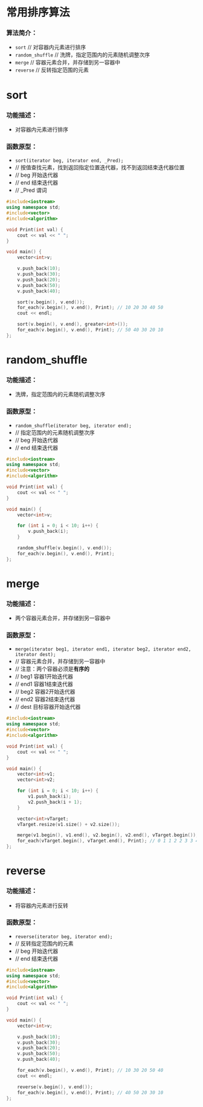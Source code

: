 # 常用排序算法
### 算法简介：
* `sort` // 对容器内元素进行排序
* `random_shuffle` // 洗牌，指定范围内的元素随机调整次序
* `merge` // 容器元素合并，并存储到另一容器中
* `reverse` // 反转指定范围的元素

# sort
### 功能描述：
* 对容器内元素进行排序

### 函数原型：
* `sort(iterator beg, iterator end, _Pred);`
* // 按值查找元素，找到返回指定位置迭代器，找不到返回结束迭代器位置
* // beg 开始迭代器
* // end 结束迭代器
* // _Pred 谓词

```cpp
#include<iostream>
using namespace std;
#include<vector>
#include<algorithm>

void Print(int val) {
	cout << val << " ";
}

void main() {
	vector<int>v;

	v.push_back(10);
	v.push_back(30);
	v.push_back(20);
	v.push_back(50);
	v.push_back(40);

	sort(v.begin(), v.end());
	for_each(v.begin(), v.end(), Print); // 10 20 30 40 50
	cout << endl;

	sort(v.begin(), v.end(), greater<int>());
	for_each(v.begin(), v.end(), Print); // 50 40 30 20 10
};
```
# random_shuffle
### 功能描述：
* 洗牌，指定范围内的元素随机调整次序

### 函数原型：
* `random_shuffle(iterator beg, iterator end);`
* // 指定范围内的元素随机调整次序
* // beg 开始迭代器
* // end 结束迭代器

```cpp
#include<iostream>
using namespace std;
#include<vector>
#include<algorithm>

void Print(int val) {
	cout << val << " ";
}

void main() {
	vector<int>v;

	for (int i = 0; i < 10; i++) {
		v.push_back(i);
	}

	random_shuffle(v.begin(), v.end());
	for_each(v.begin(), v.end(), Print);
};
```

# merge
### 功能描述：
* 两个容器元素合并，并存储到另一容器中

### 函数原型：
* `merge(iterator beg1, iterator end1, iterator beg2, iterator end2, iterator dest);`
* // 容器元素合并，并存储到另一容器中
* // 注意：两个容器必须是**有序的**
* // beg1 容器1开始迭代器
* // end1 容器1结束迭代器
* // beg2 容器2开始迭代器
* // end2 容器2结束迭代器
* // dest 目标容器开始迭代器

```cpp
#include<iostream>
using namespace std;
#include<vector>
#include<algorithm>

void Print(int val) {
	cout << val << " ";
}

void main() {
	vector<int>v1;
	vector<int>v2;

	for (int i = 0; i < 10; i++) {
		v1.push_back(i);
		v2.push_back(i + 1);
	}

	vector<int>vTarget;
	vTarget.resize(v1.size() + v2.size());

	merge(v1.begin(), v1.end(), v2.begin(), v2.end(), vTarget.begin());
	for_each(vTarget.begin(), vTarget.end(), Print); // 0 1 1 2 2 3 3 4 4 5 5 6 6 7 7 8 8 9 9 10
};
```

# reverse
### 功能描述：
* 将容器内元素进行反转

### 函数原型：
* `reverse(iterator beg, iterator end);`
* // 反转指定范围内的元素
* // beg 开始迭代器
* // end 结束迭代器

```cpp
#include<iostream>
using namespace std;
#include<vector>
#include<algorithm>

void Print(int val) {
	cout << val << " ";
}

void main() {
	vector<int>v;

	v.push_back(10);
	v.push_back(30);
	v.push_back(20);
	v.push_back(50);
	v.push_back(40);

	for_each(v.begin(), v.end(), Print); // 10 30 20 50 40
	cout << endl;

	reverse(v.begin(), v.end());
	for_each(v.begin(), v.end(), Print); // 40 50 20 30 10
};
```